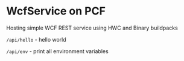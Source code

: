 # WcfService on PCF

Hosting simple WCF REST service using HWC and Binary buildpacks

`/api/hello` - hello world

`/api/env` - print all environment variables
